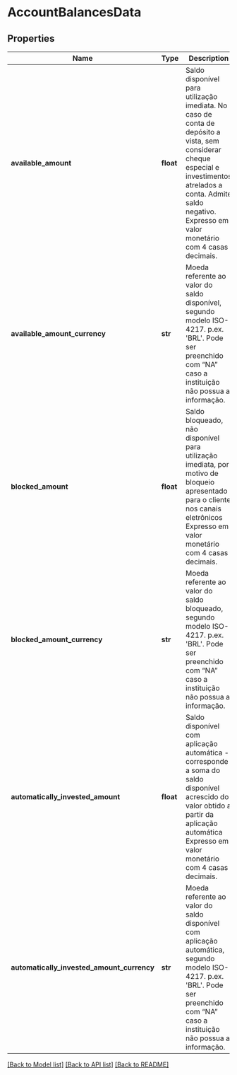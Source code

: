 # AccountBalancesData

## Properties
Name | Type | Description | Notes
------------ | ------------- | ------------- | -------------
**available_amount** | **float** | Saldo disponível para utilização imediata. No caso de conta de depósito a vista, sem considerar cheque especial e investimentos atrelados a conta. Admite saldo negativo. Expresso em valor monetário com 4 casas decimais. | 
**available_amount_currency** | **str** | Moeda referente ao valor do saldo disponível, segundo modelo ISO-4217. p.ex. &#x27;BRL&#x27;. Pode ser preenchido com “NA” caso a instituição não possua a informação. | 
**blocked_amount** | **float** | Saldo bloqueado, não disponível para utilização imediata, por motivo de bloqueio apresentado para o cliente nos canais eletrônicos Expresso em valor monetário com 4 casas decimais. | 
**blocked_amount_currency** | **str** | Moeda referente ao valor do saldo bloqueado, segundo modelo ISO-4217. p.ex. &#x27;BRL&#x27;. Pode ser preenchido com “NA” caso a instituição não possua a informação. | 
**automatically_invested_amount** | **float** | Saldo disponível com aplicação automática - corresponde a soma do saldo disponível acrescido do valor obtido a partir da aplicação automática Expresso em valor monetário com 4 casas decimais. | 
**automatically_invested_amount_currency** | **str** | Moeda referente ao valor do saldo disponível com aplicação automática, segundo modelo ISO-4217. p.ex. &#x27;BRL&#x27;. Pode ser preenchido com “NA” caso a instituição não possua a informação. | 

[[Back to Model list]](../README.md#documentation-for-models) [[Back to API list]](../README.md#documentation-for-api-endpoints) [[Back to README]](../README.md)


